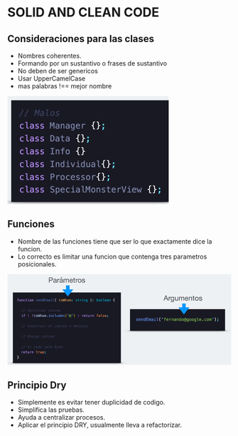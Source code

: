 # SOLID AND CLEAN CODE

## Consideraciones para las clases
* Nombres coherentes.
* Formando por un sustantivo o frases de sustantivo
* No deben de ser genericos
* Usar UpperCamelCase
* mas palabras !== mejor nombre

![alt text](image.png)

## Funciones
* Nombre de las funciones tiene que ser lo que exactamente dice la funcion.
* Lo correcto es limitar una funcion que contenga tres parametros posicionales.

![alt text](image-1.png)

## Principio Dry
* Simplemente es evitar tener duplicidad de codigo.
* Simplifica las pruebas.
* Ayuda a centralizar procesos.
* Aplicar el principio DRY, usualmente lleva a refactorizar.
  

